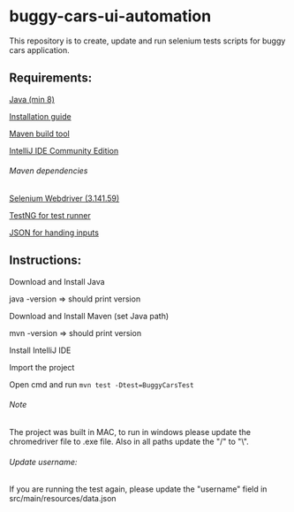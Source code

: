 # buggy-cars-ui-automation
This repository is to create, update and run selenium tests scripts for buggy cars application.


## Requirements:
[Java (min 8)](https://www.java.com/en/download/apple.jsp)

[Installation guide](https://www.geeksforgeeks.org/how-to-install-java-on-macos/)

[Maven build tool](https://maven.apache.org/download.cgi)

[IntelliJ IDE Community Edition](https://www.jetbrains.com/idea/download/#section=mac)

###### Maven dependencies

[Selenium Webdriver (3.141.59)](https://mvnrepository.com/artifact/org.seleniumhq.selenium/selenium-java/3.141.59)

[TestNG for test runner](https://mvnrepository.com/artifact/org.testng/testng/6.14.3)

[JSON for handing inputs](https://mvnrepository.com/artifact/com.googlecode.json-simple/json-simple/1.1.1)
 
 
## Instructions:
Download and Install Java

java -version => should print version

Download and Install Maven (set Java path)

mvn -version => should print version

Install IntelliJ IDE

Import the project

Open cmd and run `mvn test -Dtest=BuggyCarsTest`


###### Note
The project was built in MAC, to run in windows please update the chromedriver file to .exe file. Also in all paths update the "/" to "\\".


###### Update username:
If you are running the test again, please update the "username" field in src/main/resources/data.json
